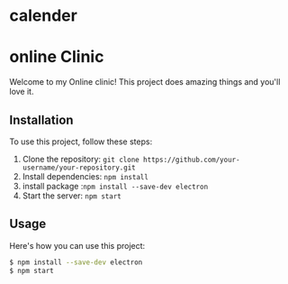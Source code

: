 # calender 
# online Clinic 

Welcome to my Online clinic! This project does amazing things and you'll love it.

## Installation

To use this project, follow these steps:
 
1. Clone the repository: `git clone https://github.com/your-username/your-repository.git`
2. Install dependencies: `npm install`
3. install package :`npm install --save-dev electron  `
4. Start the server: `npm start`

## Usage

Here's how you can use this project:

```bash
$ npm install --save-dev electron  
$ npm start

